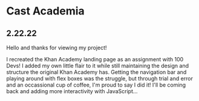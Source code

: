 # Cast Academia
2.22.22
-----------------------------------------------------------------------------------------------------------------------
Hello and thanks for viewing my project!

I recreated the Khan Academy landing page as an assignment with 100 Devs! I added my own little flair to it while still maintaining the design and structure the original Khan Academy has. Getting the navigation bar and playing around with flex boxes was the struggle, but through trial and error and an occassional cup of coffee, I'm proud to say I did it! 
I'll be coming back and adding more interactivity with JavaScript...
